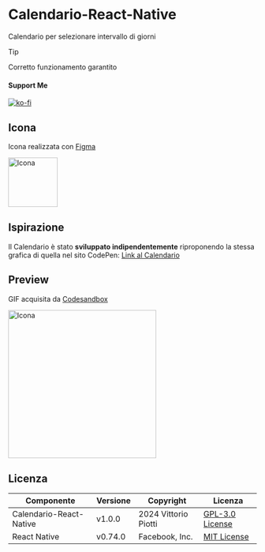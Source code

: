 # Calendario-React-Native



Calendario per selezionare intervallo di giorni 


> [!TIP]
> Corretto funzionamento garantito

#### Support Me


[![ko-fi](https://ko-fi.com/img/githubbutton_sm.svg)](https://ko-fi.com/P5P012BC8U)

## Icona

Icona realizzata con [Figma](https://www.figma.com)

<img src="https://github.com/vittorioPiotti/Calendario-React-Native/blob/main/icona.png" alt="Icona" width="100"/>


## Ispirazione

Il Calendario è stato **sviluppato indipendentemente** riproponendo la stessa grafica di quella nel sito CodePen: [Link al Calendario](https://codepen.io/sawyer22/pen/ddYroL) 


## Preview

GIF acquisita da [Codesandbox](https://ygmq5s.csb.app/Calendario)

<img src="https://github.com/vittorioPiotti/Calendario-React-Native/blob/main/calendar.gif" alt="Icona" width="300"/>



## Licenza

| Componente             | Versione | Copyright            | Licenza                                                                                          |
|------------------------|----------|----------------------|--------------------------------------------------------------------------------------------------|
| Calendario-React-Native| v1.0.0   | 2024 Vittorio Piotti | [GPL-3.0 License](https://github.com/vittorioPiotti/Calendario-React-Native/blob/main/LICENSE.md) |
| React Native           | v0.74.0  | Facebook, Inc.       | [MIT License](https://github.com/facebook/react-native/blob/main/LICENSE)                         |



